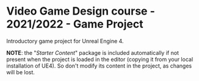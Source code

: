 # Video Game Design course - 2021/2022 - Game Project

Introductory game project for Unreal Engine 4.

 **NOTE**: the "*Starter Content*" package is included automatically if not present when the project is loaded in the editor (copying it from your local installation of UE4). So don't modify its content in the project, as changes will be lost.

